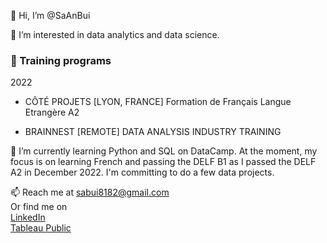 👋 Hi, I’m @SaAnBui

👀 I’m interested in data analytics and data science. <br>
### :school: Training programs

2022 
- CÔTÉ PROJETS [LYON, FRANCE]
Formation de Français Langue Etrangère A2 

- BRAINNEST [REMOTE]
DATA ANALYSIS INDUSTRY TRAINING 
    
🌱 I’m currently learning Python and SQL on DataCamp. At the moment, my focus is on learning French and passing the DELF B1 as I passed the DELF A2 in December 2022. I'm committing to do a few data projects. 

📫 Reach me at sabui8182@gmail.com  
Or find me on  
[LinkedIn](https://www.linkedin.com/in/saanbui)  
[Tableau Public](https://public.tableau.com/app/profile/sa.bui3397)



